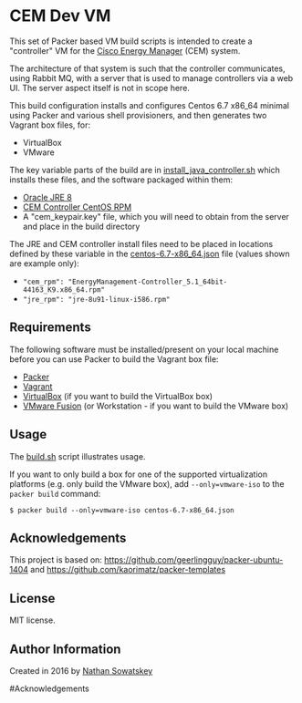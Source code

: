 # CEM Dev VM

This set of Packer based VM build scripts is intended to create a "controller" VM for the 
[Cisco Energy Manager](http://www.cisco.com/c/en/us/products/switches/energy-management-technology/index.html) 
(CEM) system.

The architecture of that system is such that the controller communicates, using Rabbit MQ, with a server that is used
to manage controllers via a web UI. The server aspect itself is not in scope here.

This build configuration installs and configures Centos 6.7 x86_64 minimal using Packer and various shell 
provisioners, and then generates two Vagrant box files, for:

  - VirtualBox
  - VMware

The key variable parts of the build are in [install_java_controller.sh](scripts/centos-6.7/install_java_controller.sh)
which installs these files, and the software packaged within them:

 - [Oracle JRE 8](http://www.oracle.com/technetwork/java/javase/downloads/jre8-downloads-2133155.html)
 - [CEM Controller CentOS RPM](https://software.cisco.com/download/release.html?mdfid=285963719&flowid=46142&softwareid=285994366&release=5.1.0&relind=AVAILABLE&rellifecycle=&reltype=latest) 
 - A "cem_keypair.key" file, which you will need to obtain from the server and place in the build directory
 
 The JRE and CEM controller install files need to be placed in locations defined by these variable in the 
 [centos-6.7-x86_64.json](./centos-6.7-x86_64.json) file (values shown are example only):
 
 - `"cem_rpm": "EnergyManagement-Controller_5.1_64bit-44163_K9.x86_64.rpm"`
 - `"jre_rpm": "jre-8u91-linux-i586.rpm"`

## Requirements

The following software must be installed/present on your local machine before you can use Packer to build the Vagrant box file:

  - [Packer](http://www.packer.io/)
  - [Vagrant](http://vagrantup.com/)
  - [VirtualBox](https://www.virtualbox.org/) (if you want to build the VirtualBox box)
  - [VMware Fusion](http://www.vmware.com/products/fusion/) (or Workstation - if you want to build the VMware box)

## Usage

The [build.sh](./build.sh) script illustrates usage.

If you want to only build a box for one of the supported virtualization platforms 
(e.g. only build the VMware box), add `--only=vmware-iso` to the `packer build` command:

    $ packer build --only=vmware-iso centos-6.7-x86_64.json

## Acknowledgements

This project is based on: https://github.com/geerlingguy/packer-ubuntu-1404 and https://github.com/kaorimatz/packer-templates

## License

MIT license.

## Author Information

Created in 2016 by [Nathan Sowatskey](https://github.com/DevOps4Networks)


#Acknowledgements

